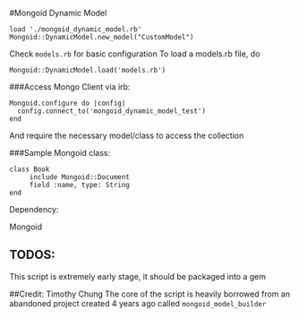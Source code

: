 #Mongoid Dynamic Model

	load './mongoid_dynamic_model.rb'
	Mongoid::DynamicModel.new_model("CustomModel")

Check ``models.rb`` for basic configuration
To load a models.rb file, do

	Mongoid::DynamicModel.load('models.rb')


###Access Mongo Client via irb:

	Mongoid.configure do |config|
	  config.connect_to('mongoid_dynamic_model_test')
	end

And require the necessary model/class to access the collection

###Sample Mongoid class:

	class Book
		 include Mongoid::Document
		 field :name, type: String
	end

Dependency:

Mongoid

TODOS:
---
This script is extremely early stage, it should be packaged into a gem

##Credit:
Timothy Chung
The core of the script is heavily borrowed from an abandoned project created 4 years ago called ``mongoid_model_builder``

